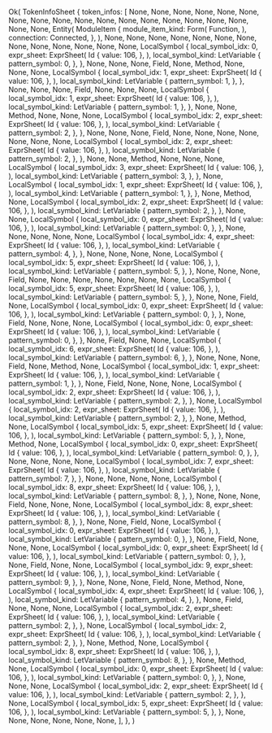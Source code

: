 Ok(
    TokenInfoSheet {
        token_infos: [
            None,
            None,
            None,
            None,
            None,
            None,
            None,
            None,
            None,
            None,
            None,
            None,
            None,
            None,
            None,
            None,
            None,
            None,
            None,
            Entity(
                ModuleItem {
                    module_item_kind: Form(
                        Function,
                    ),
                    connection: Connected,
                },
            ),
            None,
            None,
            None,
            None,
            None,
            None,
            None,
            None,
            None,
            None,
            None,
            None,
            None,
            LocalSymbol {
                local_symbol_idx: 0,
                expr_sheet: ExprSheet(
                    Id {
                        value: 106,
                    },
                ),
                local_symbol_kind: LetVariable {
                    pattern_symbol: 0,
                },
            },
            None,
            None,
            None,
            Field,
            None,
            Method,
            None,
            None,
            None,
            LocalSymbol {
                local_symbol_idx: 1,
                expr_sheet: ExprSheet(
                    Id {
                        value: 106,
                    },
                ),
                local_symbol_kind: LetVariable {
                    pattern_symbol: 1,
                },
            },
            None,
            None,
            None,
            Field,
            None,
            None,
            None,
            LocalSymbol {
                local_symbol_idx: 1,
                expr_sheet: ExprSheet(
                    Id {
                        value: 106,
                    },
                ),
                local_symbol_kind: LetVariable {
                    pattern_symbol: 1,
                },
            },
            None,
            None,
            Method,
            None,
            None,
            None,
            LocalSymbol {
                local_symbol_idx: 2,
                expr_sheet: ExprSheet(
                    Id {
                        value: 106,
                    },
                ),
                local_symbol_kind: LetVariable {
                    pattern_symbol: 2,
                },
            },
            None,
            None,
            None,
            Field,
            None,
            None,
            None,
            None,
            None,
            None,
            None,
            LocalSymbol {
                local_symbol_idx: 2,
                expr_sheet: ExprSheet(
                    Id {
                        value: 106,
                    },
                ),
                local_symbol_kind: LetVariable {
                    pattern_symbol: 2,
                },
            },
            None,
            None,
            Method,
            None,
            None,
            None,
            LocalSymbol {
                local_symbol_idx: 3,
                expr_sheet: ExprSheet(
                    Id {
                        value: 106,
                    },
                ),
                local_symbol_kind: LetVariable {
                    pattern_symbol: 3,
                },
            },
            None,
            LocalSymbol {
                local_symbol_idx: 1,
                expr_sheet: ExprSheet(
                    Id {
                        value: 106,
                    },
                ),
                local_symbol_kind: LetVariable {
                    pattern_symbol: 1,
                },
            },
            None,
            Method,
            None,
            LocalSymbol {
                local_symbol_idx: 2,
                expr_sheet: ExprSheet(
                    Id {
                        value: 106,
                    },
                ),
                local_symbol_kind: LetVariable {
                    pattern_symbol: 2,
                },
            },
            None,
            None,
            LocalSymbol {
                local_symbol_idx: 0,
                expr_sheet: ExprSheet(
                    Id {
                        value: 106,
                    },
                ),
                local_symbol_kind: LetVariable {
                    pattern_symbol: 0,
                },
            },
            None,
            None,
            None,
            None,
            None,
            LocalSymbol {
                local_symbol_idx: 4,
                expr_sheet: ExprSheet(
                    Id {
                        value: 106,
                    },
                ),
                local_symbol_kind: LetVariable {
                    pattern_symbol: 4,
                },
            },
            None,
            None,
            None,
            None,
            LocalSymbol {
                local_symbol_idx: 5,
                expr_sheet: ExprSheet(
                    Id {
                        value: 106,
                    },
                ),
                local_symbol_kind: LetVariable {
                    pattern_symbol: 5,
                },
            },
            None,
            None,
            None,
            Field,
            None,
            None,
            None,
            None,
            None,
            None,
            None,
            LocalSymbol {
                local_symbol_idx: 5,
                expr_sheet: ExprSheet(
                    Id {
                        value: 106,
                    },
                ),
                local_symbol_kind: LetVariable {
                    pattern_symbol: 5,
                },
            },
            None,
            None,
            Field,
            None,
            LocalSymbol {
                local_symbol_idx: 0,
                expr_sheet: ExprSheet(
                    Id {
                        value: 106,
                    },
                ),
                local_symbol_kind: LetVariable {
                    pattern_symbol: 0,
                },
            },
            None,
            Field,
            None,
            None,
            None,
            LocalSymbol {
                local_symbol_idx: 0,
                expr_sheet: ExprSheet(
                    Id {
                        value: 106,
                    },
                ),
                local_symbol_kind: LetVariable {
                    pattern_symbol: 0,
                },
            },
            None,
            Field,
            None,
            None,
            LocalSymbol {
                local_symbol_idx: 6,
                expr_sheet: ExprSheet(
                    Id {
                        value: 106,
                    },
                ),
                local_symbol_kind: LetVariable {
                    pattern_symbol: 6,
                },
            },
            None,
            None,
            None,
            Field,
            None,
            Method,
            None,
            LocalSymbol {
                local_symbol_idx: 1,
                expr_sheet: ExprSheet(
                    Id {
                        value: 106,
                    },
                ),
                local_symbol_kind: LetVariable {
                    pattern_symbol: 1,
                },
            },
            None,
            Field,
            None,
            None,
            None,
            LocalSymbol {
                local_symbol_idx: 2,
                expr_sheet: ExprSheet(
                    Id {
                        value: 106,
                    },
                ),
                local_symbol_kind: LetVariable {
                    pattern_symbol: 2,
                },
            },
            None,
            LocalSymbol {
                local_symbol_idx: 2,
                expr_sheet: ExprSheet(
                    Id {
                        value: 106,
                    },
                ),
                local_symbol_kind: LetVariable {
                    pattern_symbol: 2,
                },
            },
            None,
            Method,
            None,
            LocalSymbol {
                local_symbol_idx: 5,
                expr_sheet: ExprSheet(
                    Id {
                        value: 106,
                    },
                ),
                local_symbol_kind: LetVariable {
                    pattern_symbol: 5,
                },
            },
            None,
            Method,
            None,
            LocalSymbol {
                local_symbol_idx: 0,
                expr_sheet: ExprSheet(
                    Id {
                        value: 106,
                    },
                ),
                local_symbol_kind: LetVariable {
                    pattern_symbol: 0,
                },
            },
            None,
            None,
            None,
            None,
            LocalSymbol {
                local_symbol_idx: 7,
                expr_sheet: ExprSheet(
                    Id {
                        value: 106,
                    },
                ),
                local_symbol_kind: LetVariable {
                    pattern_symbol: 7,
                },
            },
            None,
            None,
            None,
            None,
            LocalSymbol {
                local_symbol_idx: 8,
                expr_sheet: ExprSheet(
                    Id {
                        value: 106,
                    },
                ),
                local_symbol_kind: LetVariable {
                    pattern_symbol: 8,
                },
            },
            None,
            None,
            None,
            Field,
            None,
            None,
            None,
            LocalSymbol {
                local_symbol_idx: 8,
                expr_sheet: ExprSheet(
                    Id {
                        value: 106,
                    },
                ),
                local_symbol_kind: LetVariable {
                    pattern_symbol: 8,
                },
            },
            None,
            None,
            Field,
            None,
            LocalSymbol {
                local_symbol_idx: 0,
                expr_sheet: ExprSheet(
                    Id {
                        value: 106,
                    },
                ),
                local_symbol_kind: LetVariable {
                    pattern_symbol: 0,
                },
            },
            None,
            Field,
            None,
            None,
            None,
            LocalSymbol {
                local_symbol_idx: 0,
                expr_sheet: ExprSheet(
                    Id {
                        value: 106,
                    },
                ),
                local_symbol_kind: LetVariable {
                    pattern_symbol: 0,
                },
            },
            None,
            Field,
            None,
            None,
            LocalSymbol {
                local_symbol_idx: 9,
                expr_sheet: ExprSheet(
                    Id {
                        value: 106,
                    },
                ),
                local_symbol_kind: LetVariable {
                    pattern_symbol: 9,
                },
            },
            None,
            None,
            None,
            Field,
            None,
            Method,
            None,
            LocalSymbol {
                local_symbol_idx: 4,
                expr_sheet: ExprSheet(
                    Id {
                        value: 106,
                    },
                ),
                local_symbol_kind: LetVariable {
                    pattern_symbol: 4,
                },
            },
            None,
            Field,
            None,
            None,
            None,
            LocalSymbol {
                local_symbol_idx: 2,
                expr_sheet: ExprSheet(
                    Id {
                        value: 106,
                    },
                ),
                local_symbol_kind: LetVariable {
                    pattern_symbol: 2,
                },
            },
            None,
            LocalSymbol {
                local_symbol_idx: 2,
                expr_sheet: ExprSheet(
                    Id {
                        value: 106,
                    },
                ),
                local_symbol_kind: LetVariable {
                    pattern_symbol: 2,
                },
            },
            None,
            Method,
            None,
            LocalSymbol {
                local_symbol_idx: 8,
                expr_sheet: ExprSheet(
                    Id {
                        value: 106,
                    },
                ),
                local_symbol_kind: LetVariable {
                    pattern_symbol: 8,
                },
            },
            None,
            Method,
            None,
            LocalSymbol {
                local_symbol_idx: 0,
                expr_sheet: ExprSheet(
                    Id {
                        value: 106,
                    },
                ),
                local_symbol_kind: LetVariable {
                    pattern_symbol: 0,
                },
            },
            None,
            None,
            None,
            LocalSymbol {
                local_symbol_idx: 2,
                expr_sheet: ExprSheet(
                    Id {
                        value: 106,
                    },
                ),
                local_symbol_kind: LetVariable {
                    pattern_symbol: 2,
                },
            },
            None,
            LocalSymbol {
                local_symbol_idx: 5,
                expr_sheet: ExprSheet(
                    Id {
                        value: 106,
                    },
                ),
                local_symbol_kind: LetVariable {
                    pattern_symbol: 5,
                },
            },
            None,
            None,
            None,
            None,
            None,
            None,
        ],
    },
)